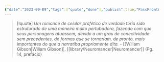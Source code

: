 ```yaml
---
{"date":"2023-09-09","tags":["quote","done"],"publish":true,"PassFrontmatter":true}
---
```


> [!quote] *Um romance de celular profético de verdade teria sido estruturado de uma maneira muito pertubadora, fazendo com que seus personagens atuassem, devido a um grau de conectividade sem precedentes, de formas que se tornariam, de pronto, mais importantes do que a narratiba propriamente dita.*
> \- [[Wiliam Gibson\|Wiliam Gibson]], [[library/Neuromancer\|Neuromancer]] (Pg. 14, prefácio)
